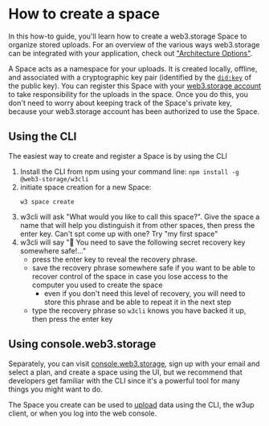 # How to create a space

In this how-to guide, you'll learn how to create a web3.storage Space to organize stored uploads. For an overview of the various ways web3.storage can be integrated with your application, check out ["Architecture Options"](/docs/concepts-architecture-options/).

A Space acts as a namespace for your uploads. It is created locally, offline, and associated with a cryptographic key pair (identified by the [`did:key`](https://w3c-ccg.github.io/did-method-key/) of the public key). You can register this Space with your [web3.storage account](/docs/how-to/create-account/) to take responsibility for the uploads in the space. Once you do this, you don't need to worry about keeping track of the Space's private key, because your web3.storage account has been authorized to use the Space.

## Using the CLI

The easiest way to create and register a Space is by using the CLI

1. Install the CLI from npm using your command line: `npm install -g @web3-storage/w3cli`
2. initiate space creation for a new Space:
    ```shell
    w3 space create
    ```
3. w3cli will ask "What would you like to call this space?". Give the space a name that will help you distinguish it from other spaces, then press the enter key. Can't spt come up with one? Try "my first space"
4. w3cli will say "🔑 You need to save the following secret recovery key somewhere safe!&hellip;"
    * press the enter key to reveal the recovery phrase.
    * save the recovery phrase somewhere safe if you want to be able to recover control of the space in case you lose access to the computer you used to create the space
      * even if you don't need this level of recovery, you will need to store this phrase and be able to repeat it in the next step
    * type the recovery phrase so `w3cli` knows you have backed it up, then press the enter key

## Using console.web3.storage

Separately, you can visit [console.web3.storage](https://console.web3.storage/), sign up with your email and select a plan, and create a space using the UI, but we recommend that developers get familiar with the CLI since it's a powerful tool for many things you might want to do.

The Space you create can be used to [upload](/docs/how-to/upload/) data using the CLI, the w3up client, or when you log into the web console.
